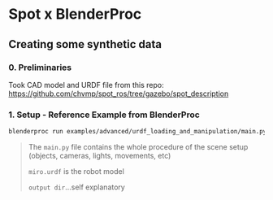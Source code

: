 # Spot x BlenderProc
## Creating some synthetic data

### 0. Preliminaries
Took CAD model and URDF file from this repo:
https://github.com/chvmp/spot_ros/tree/gazebo/spot_description

### 1. Setup - Reference Example from BlenderProc
```bash
blenderproc run examples/advanced/urdf_loading_and_manipulation/main.py examples/resources/medical_robot/miro.urdf examples/advanced/urdf_loading_and_manipulation/output
```
> The  `main.py` file contains the whole procedure of the scene setup (objects, cameras, lights, movements, etc)
> 
> `miro.urdf` is the robot model
> 
> `output dir`...self explanatory

